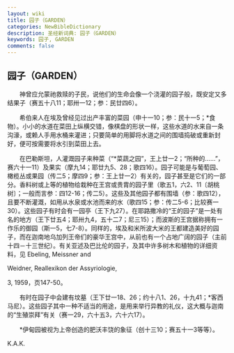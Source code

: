 ```yaml
---
layout: wiki
title: 园子（GARDEN）
categories: NewBibleDictionary
description: 圣经新词典: 园子（GARDEN）
keywords: 园子, GARDEN
comments: false
---
```


## 园子（GARDEN）

　　神曾应允蒙祂救赎的子民，说他们的生命会像一个浇灌的园子般，既安定又多结果子（赛五十八11；耶卅一12；参：民廿四6）。

　　希伯来人在埃及曾经见过出产丰富的菜园（申十一10；参：民十一5；*食物）。小小的水道在菜田上纵横交错，像棋盘的形状一样，这些水道的水来自一条沟濠，或赖人手用水桶来灌进；只要简单的用脚将水道之间的围墙捣破或重新封好，便可按需要将水引到菜田上去。

　　在巴勒斯坦，人灌溉园子来种菜（“*菜蔬之园”，王上廿一2；“所种的……”，赛六十一11）及果实（摩九14；耶廿九5、28；歌四16）。园子可能是与葡萄园、橄榄丛或果园（传二5；摩四9；参：王上廿一2）有关的，园子甚至是它们的一部分。香料树或上等的植物给栽种在王宫或贵胄的园子里（歌五1，六2、11〔胡桃树〕；一般而言参：四12-16；传二5）。这些及其他园子都有围墙（参：歌四12），且要不断灌溉，如用从水泉或水池而来的水（歌四15；参：传二5-6；比较赛一30）。这些园子有时会有一园亭（王下九27）。在耶路撒冷的“王的园子”是一处有名的地方（王下廿五4；耶卅九4，五十二7；尼三15）；而波斯的王宫据称拥有一作乐的御园（斯一5，七7-8）。同样的，埃及和米所波大米的王都建造美好的园子，而在迦南地乌加列王帝们的豪华王宫中，从前也有一个占地广阔的园子（主前十四－十三世纪）。有关亚述及巴比伦的园子，及其中许多树木和植物的详细资料，见 Ebeling, Meissner and

Weidner, Reallexikon der Assyriologie,

3, 1959，页147-50。

　　有时在园子中会建有坟墓（王下廿一18、26；约十八1、26，十九41；*客西马尼）。这些园子其中一种不适当的用途，是用来举行异教的礼仪，这大概与迦南的“生殖崇拜”有关（赛一29，六十五3，六十六17）。

　　*伊甸园被视为上帝创造的肥沃丰饶的象征（创十三10；赛五十一3等等）。

K.A.K.









